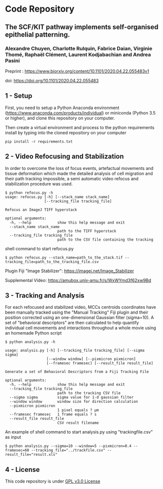 # Code Repository

## The SCF/KIT pathway implements self-organised epithelial patterning.

### Alexandre Chuyen, Charlotte Rulquin, Fabrice Daian, Virginie Thomé, Raphaël Clément, Laurent Kodjabachian and Andrea Pasini

Preprint : https://www.biorxiv.org/content/10.1101/2020.04.22.055483v1

doi: https://doi.org/10.1101/2020.04.22.055483

## 1 - Setup

First, you need to setup a Python Anaconda environment (https://www.anaconda.com/products/individual) or miniconda (Python 3.5 or higher), and clone this repository on your computer.

Then create a virtual environment and process to the python requirements install by typing into the cloned repository on your computer

```shell
pip install -r requirements.txt
```

## 2 - Video Refocusing and Stabilization

In order to overcome the loss of focus events, artefactual movements and tissue deformation which made the detailed analysis of cell migration and their path tracking impossible, a semi automatic video refocus and stabilization procedure was used.

```shell
$ python refocus.py -h
usage: refocus.py [-h] [--stack_name stack_name]
                  [--tracking_file tracking_file]

Refocus an ImageJ TIFF hyperstack

optional arguments:
  -h, --help            show this help message and exit
  --stack_name stack_name
                        path to the TIFF hyperstack
  --tracking_file tracking_file
                        path to the CSV file containing the tracking
```

shell command to start refocus.py

```shell
$ python refocus.py --stack_name=path_to_the_stack.tif --tracking_file=path_to_the_tracking_file.csv
```

Plugin Fiji "Image Stabilizer": https://imagej.net/Image_Stabilizer


Supplemental Video: https://amubox.univ-amu.fr/s/WxWYmd3f62xw9Bd



## 3 - Tracking and Analysis

For each refocused and stabilized video, MCCs centroids coordinates have been manually tracked using the "Manual Tracking" Fiji plugin and their position corrected using an one-dimensional  Gaussian filter (sigma=10). A set of "behavioral descriptors" are then calculated to help quantify individual cell movements and interactions throughout a whole movie using an homemade Python script

```shell
$ python analysis.py -h

usage: analysis.py [-h] [--tracking_file tracking_file] [--sigma sigma]
                   [--window window] [--pixmicron pixmicron]
                   [--framesec framesec] [--result_file result_file]

Generate a set of Behavioral Descriptors from a Fiji Tracking File

optional arguments:
  -h, --help            show this help message and exit
  --tracking_file tracking_file
                        path to the tracking CSV file
  --sigma sigma         sigma value for 1-d gaussian filter
  --window window       window size for direction calculation
  --pixmicron pixmicron
                        1 pixel equals ? µm
  --framesec framesec   1 frame equals ? s
  --result_file result_file
                        CSV result filename
```
An example of shell command to start analysis.py using "trackingfile.csv" as input

```shell
$ python analysis.py --sigma=10 --window=5 --pixmicron=0.4 --framesec=60 --tracking_file="../trackfile.csv" --result_file="result.xls"

```


## 4 - License

This code repository is under [GPL v3.0 License](https://github.com/fabda/mcc_paper/blob/master/LICENSE)

